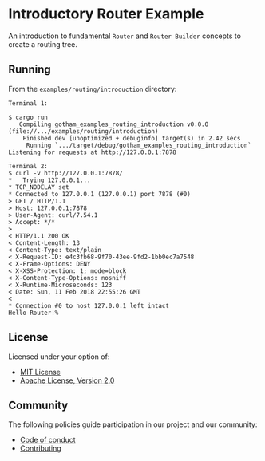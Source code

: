 # Introductory Router Example

An introduction to fundamental `Router` and `Router Builder` concepts to create a routing tree.

## Running

From the `examples/routing/introduction` directory:

```
Terminal 1:

$ cargo run
   Compiling gotham_examples_routing_introduction v0.0.0 (file://.../examples/routing/introduction)
    Finished dev [unoptimized + debuginfo] target(s) in 2.42 secs
     Running `.../target/debug/gotham_examples_routing_introduction`
Listening for requests at http://127.0.0.1:7878

Terminal 2:
$ curl -v http://127.0.0.1:7878/
*   Trying 127.0.0.1...
* TCP_NODELAY set
* Connected to 127.0.0.1 (127.0.0.1) port 7878 (#0)
> GET / HTTP/1.1
> Host: 127.0.0.1:7878
> User-Agent: curl/7.54.1
> Accept: */*
>
< HTTP/1.1 200 OK
< Content-Length: 13
< Content-Type: text/plain
< X-Request-ID: e4c3fb68-9f70-43ee-9fd2-1bb0ec7a7548
< X-Frame-Options: DENY
< X-XSS-Protection: 1; mode=block
< X-Content-Type-Options: nosniff
< X-Runtime-Microseconds: 123
< Date: Sun, 11 Feb 2018 22:55:26 GMT
<
* Connection #0 to host 127.0.0.1 left intact
Hello Router!%

```

## License

Licensed under your option of:

* [MIT License](../../../LICENSE-MIT)
* [Apache License, Version 2.0](../../../LICENSE-APACHE)

## Community

The following policies guide participation in our project and our community:

* [Code of conduct](../../../CODE_OF_CONDUCT.md)
* [Contributing](../../../CONTRIBUTING.md)
